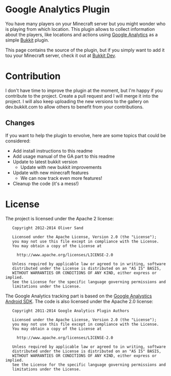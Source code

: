 Google Analytics Plugin
==============

You have many players on your Minecraft server but you might wonder who is
playing from which location. This plugin allows to collect information about the 
players, like locations and actions using 
[Google Analytics](http://www.google.de/analytics/) as a simple 
[Bukkit](http://bukkit.org/) plugin.


This page contains the source of the plugin, but if you simply want to add it tou your Minecraft server, check it out at [Bukkit Dev](http://dev.bukkit.org/bukkit-plugins/googleanalyticsplugin/).


# Contribution

I don't have time to improve the plugin at the moment, but I'm happy if you 
contribute to the project. Create a pull request and I will merge it into the 
project. I will also keep uploading the new versions to the gallery on dev.bukkit.com 
to allow others to benefit from your contributions.

## Changes

If you want to help the plugin to envolve, here are some topics that could be 
considered:

* Add install instructions to this readme
* Add usage manual of the GA part to this readme
* Update to latest bukkit version
    * Update with new bukkit improvements
* Update with new minecraft features
    * We can now track even more features!
* Cleanup the code (it's a mess!)

# License

The project is licensed under the Apache 2 license:

```
   Copyright 2012-2014 Oliver Sand

   Licensed under the Apache License, Version 2.0 (the "License");
   you may not use this file except in compliance with the License.
   You may obtain a copy of the License at

     http://www.apache.org/licenses/LICENSE-2.0

   Unless required by applicable law or agreed to in writing, software
   distributed under the License is distributed on an "AS IS" BASIS,
   WITHOUT WARRANTIES OR CONDITIONS OF ANY KIND, either express or implied.
   See the License for the specific language governing permissions and
   limitations under the License.
```

The Google Analytics tracking part is based on the [Google Analystics Android SDK](https://developers.google.com/analytics/devguides/collection/android/). The code is also licensed under the
Apache 2.0 license:

```
   Copyright 2011-2014 Google Analytics Plugin Authors

   Licensed under the Apache License, Version 2.0 (the "License");
   you may not use this file except in compliance with the License.
   You may obtain a copy of the License at

     http://www.apache.org/licenses/LICENSE-2.0

   Unless required by applicable law or agreed to in writing, software
   distributed under the License is distributed on an "AS IS" BASIS,
   WITHOUT WARRANTIES OR CONDITIONS OF ANY KIND, either express or implied.
   See the License for the specific language governing permissions and
   limitations under the License.
```
